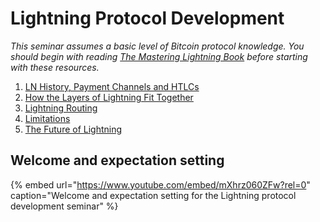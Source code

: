 # Lightning Protocol Development

_This seminar assumes a basic level of Bitcoin protocol knowledge. You should begin with reading_ [_The Mastering Lightning Book_](https://github.com/lnbook/lnbook) _before starting with these resources._

1. [LN History, Payment Channels and HTLCs](payment-channels-htlcs.md)
2. [How the Layers of Lightning Fit Together](lightning-how-the-pieces-fit-together.md)
3. [Lightning Routing](lightning-routing.md)
4. [Limitations](lightning-limitations.md)
5. [The Future of Lightning](future-of-lightning.md)

## Welcome and expectation setting

{% embed url="https://www.youtube.com/embed/mXhrz060ZFw?rel=0" caption="Welcome and expectation setting for the Lightning protocol development seminar" %}
